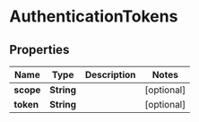 
# AuthenticationTokens

## Properties
Name | Type | Description | Notes
------------ | ------------- | ------------- | -------------
**scope** | **String** |  |  [optional]
**token** | **String** |  |  [optional]




